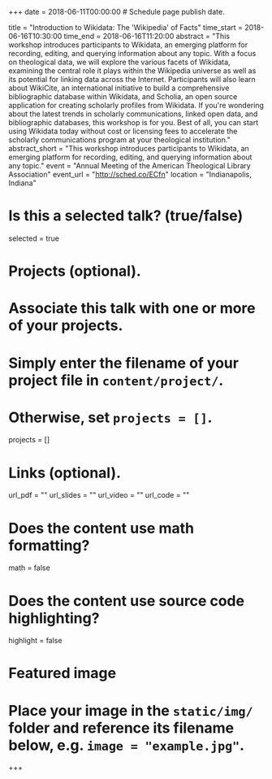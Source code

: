 +++
date = 2018-06-11T00:00:00  # Schedule page publish date.

title = "Introduction to Wikidata: The 'Wikipedia' of Facts"
time_start = 2018-06-16T10:30:00
time_end = 2018-06-16T11:20:00
abstract = "This workshop introduces participants to Wikidata, an emerging platform for recording, editing, and querying information about any topic. With a focus on theological data, we will explore the various facets of Wikidata, examining the central role it plays within the Wikipedia universe as well as its potential for linking data across the Internet. Participants will also learn about WikiCite, an international initiative to build a comprehensive bibliographic database within Wikidata, and Scholia, an open source application for creating scholarly profiles from Wikidata. If you're wondering about the latest trends in scholarly communications, linked open data, and bibliographic databases, this workshop is for you. Best of all, you can start using Wikidata today without cost or licensing fees to accelerate the scholarly communications program at your theological institution."
abstract_short = "This workshop introduces participants to Wikidata, an emerging platform for recording, editing, and querying information about any topic."
event = "Annual Meeting of the American Theological Library Association"
event_url = "http://sched.co/ECfn"
location = "Indianapolis, Indiana"

# Is this a selected talk? (true/false)
selected = true

# Projects (optional).
#   Associate this talk with one or more of your projects.
#   Simply enter the filename of your project file in `content/project/`.
#   Otherwise, set `projects = []`.
projects = []

# Links (optional).
url_pdf = ""
url_slides = ""
url_video = ""
url_code = ""

# Does the content use math formatting?
math = false

# Does the content use source code highlighting?
highlight = false

# Featured image
# Place your image in the `static/img/` folder and reference its filename below, e.g. `image = "example.jpg"`.

+++
